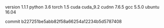 version 1.1.1
python 3.6
torch 1.5
cuda cuda_9.2
cudnn 7.6.5
gcc 5.5.0
ubuntu 16.04

commit b227251be5abb82f58a66254a12234b5d5787408